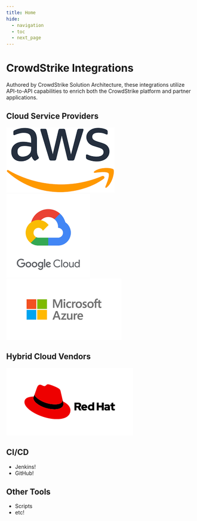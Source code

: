 ```yaml
---
title: Home
hide:
  - navigation
  - toc
  - next_page
---
```


# CrowdStrike Integrations

Authored by CrowdStrike Solution Architecture, these integrations utilize API-to-API capabilities to enrich both the CrowdStrike platform and partner applications.

## Cloud Service Providers

<div class="grid-card">
  <a class="grid-item" href="integrations/aws">
      <img src="assets/img/aws.png">
  </a>
  <a class="grid-item" href="integrations/google">
      <img src="assets/img/gcp.png">
  </a>
  <a class="grid-item" href="integrations/microsoft">
      <img src="assets/img/msft.png">
  </a>
</div>

## Hybrid Cloud Vendors

<div class="grid-card">
  <a class="grid-item" href="integrations/redhat">
      <img src="assets/img/redhat.png">
  </a>
</div>

## CI/CD

- Jenkins!
- GitHub!

## Other Tools

- Scripts
- etc!
